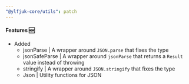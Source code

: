 ```yaml
---
"@ylfjuk-core/utils": patch
---
```


#### Features 🆕

- Added
  - jsonParse | A wrapper around `JSON.parse` that fixes the type
  - jsonSafeParse | A wrapper around `jsonParse` that returns a `Result` value instead of throwing
  - stringify | A wrapper around `JSON.stringify` that fixes the type
  - Json | Utility functions for JSON
